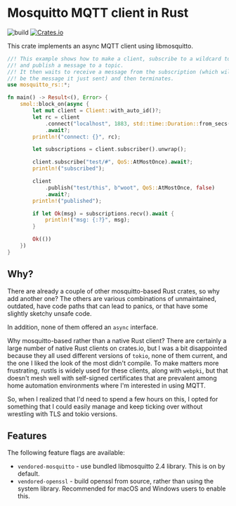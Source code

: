 # Mosquitto MQTT client in Rust

![build](https://github.com/wez/mosquitto-rs/workflows/Rust/badge.svg)
[![Crates.io](https://img.shields.io/crates/v/mosquitto-rs)](https://docs.rs/mosquitto-rs)

This crate implements an async MQTT client using libmosquitto.

```rust
//! This example shows how to make a client, subscribe to a wildcard topic (`test/#`)
//! and publish a message to a topic.
//! It then waits to receive a message from the subscription (which will likely
//! be the message it just sent) and then terminates.
use mosquitto_rs::*;

fn main() -> Result<(), Error> {
    smol::block_on(async {
        let mut client = Client::with_auto_id()?;
        let rc = client
            .connect("localhost", 1883, std::time::Duration::from_secs(5), None)
            .await?;
        println!("connect: {}", rc);

        let subscriptions = client.subscriber().unwrap();

        client.subscribe("test/#", QoS::AtMostOnce).await?;
        println!("subscribed");

        client
            .publish("test/this", b"woot", QoS::AtMostOnce, false)
            .await?;
        println!("published");

        if let Ok(msg) = subscriptions.recv().await {
            println!("msg: {:?}", msg);
        }

        Ok(())
    })
}
```

## Why?

There are already a couple of other mosquitto-based Rust crates, so why add
another one?  The others are various combinations of unmaintained, outdated,
have code paths that can lead to panics, or that have some slightly sketchy
unsafe code.

In addition, none of them offered an `async` interface.

Why mosquitto-based rather than a native Rust client?  There are certainly a
large number of native Rust clients on crates.io, but I was a bit disappointed
because they all used different versions of `tokio`, none of them current, and
the one I liked the look of the most didn't compile.  To make matters more
frustrating, rustls is widely used for these clients, along with `webpki`, but
that doesn't mesh well with self-signed certificates that are prevalent among
home automation environments where I'm interested in using MQTT.

So, when I realized that I'd need to spend a few hours on this, I opted for
something that I could easily manage and keep ticking over without wrestling
with TLS and tokio versions.

## Features

The following feature flags are available:

* `vendored-mosquitto` - use bundled libmosquitto 2.4 library. This is on by default.
* `vendored-openssl` - build openssl from source, rather than using the system library. Recommended for macOS and Windows users to enable this.
